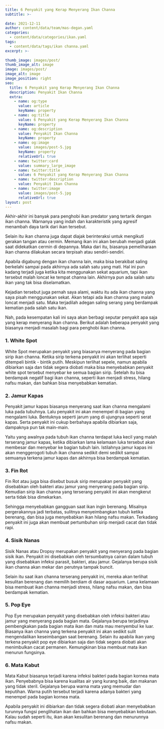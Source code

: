 ```yaml
---
title: 6 Penyakit yang Kerap Menyerang Ikan Channa
subtitle: >-
  
date: 2021-12-11
author: content/data/team/mas-degan.yaml
categories:
  - content/data/categories/ikan.yaml
tags:
  - content/data/tags/ikan channa.yaml
excerpt: >-
  
thumb_image: images/post/
thumb_image_alt: image
image: images/post/
image_alt: image
image_position: right
seo:
  title: 6 Penyakit yang Kerap Menyerang Ikan Channa
  description: Penyakit Ikan Channa
  extra:
    - name: og:type
      value: article
      keyName: property
    - name: og:title
      value: 6 Penyakit yang Kerap Menyerang Ikan Channa
      keyName: property
    - name: og:description
      value: Penyakit Ikan Channa
      keyName: property
    - name: og:image
      value: images/post-5.jpg
      keyName: property
      relativeUrl: true
    - name: twitter:card
      value: summary_large_image
    - name: twitter:title
      value: 6 Penyakit yang Kerap Menyerang Ikan Channa
    - name: twitter:description
      value: Penyakit Ikan Channa
    - name: twitter:image
      value: images/post-5.jpg
      relativeUrl: true
layout: post
---
```


Akhir-akhir ini banyak para penghobi ikan predator yang tertarik dengan ikan channa. Warnanya yang indah dan karakteristik yang agresif menambah daya tarik dari ikan tersebut. 

Selain itu ikan channa juga dapat diajak berinteraksi untuk mengikuti gerakan tangan atau cermin. Memang ikan ini akan berubah menjadi galak saat didekatkan cermin di depannya. Maka dari itu, biasanya pemeliharaan ikan channa dilakukan secara terpisah atau sendiri-sendiri. 

Apabila digabung dengan ikan channa lain, maka bisa berakibat saling berkelahi sampai pada akhirnya ada salah satu yang mati. Hal ini pun kadang terjadi juga ketika kita menggunakan sekat aquarium, tapi ikan tersebut malah loncat ke tempat channa lain. Akhirnya pun ada salah satu ikan yang tak bisa diselamatkan.

Kejadian tersebut juga pernah saya alami, waktu itu ada ikan channa yang saya pisah menggunakan sekat. Akan tetapi ada ikan channa yang malah loncat menjadi satu. Maka terjadilah adegan saling serang yang berdampak kematian pada salah satu ikan.

Nah, pada kesempatan kali ini saya akan berbagi seputar penyakit apa saja yang kerap menyerang ikan channa. Berikut adalah beberapa penyakit yang biasanya menjadi masalah bagi para penghobi ikan channa.

### 1. White Spot
White Spot merupakan penyakit yang biasanya menyerang pada bagian sirip ikan channa. Ketika sirip terkena penyakit ini akan terlihat seperti ditempeli bintik - bintik putih. Meskipun terlihat sepele, namun apabila dibiarkan saja dan tidak segera diobati maka bisa menyebabkan penyakit white spot tersebut menyebar ke semua bagian sirip. Setelah itu bisa berdampak negatif bagi ikan channa, seperti ikan menjadi stress, hilang nafsu makan, dan bahkan bisa menyebabkan kematian. 

### 2. Jamur Kapas
Penyakit jamur kapas biasanya menyerang saat ikan channa mengalami luka pada tubuhnya. Lalu penyakit ini akan menempel di bagian yang mengalami luka. Bentuknya seperti jarum yang di ujungnya seperti serat kapas. Serta penyakit ini cukup berbahaya apabila dibiarkan saja, dampaknya pun tak main-main. 

Yaitu yang awalnya pada tubuh ikan channa terdapat luka kecil yang malah terserang jamur kapas, ketika dibiarkan lama kelamaan luka tersebut akan membesar dan menyebar ke bagian tubuh lain. Istilahnya jamur kapas ini akan menggerogoti tubuh ikan channa sedikit demi sedikit sampai semuanya terkena jamur kapas dan akhirnya bisa berdampak kematian.

### 3. Fin Rot
Fin Rot atau juga bisa disebut busuk sirip merupakan penyakit yang disebabkan oleh bakteri atau jamur yang menyerang pada bagian sirip. Kemudian sirip ikan channa yang terserang penyakit ini akan mengkerut serta tidak bisa dimekarkan. 

Sehingga menyebabkan gangguan saat ikan ingin berenang. Misalnya pergerakannya jadi terbatas, sulitnya menyeimbangkan tubuh ketika berenang, dan bisa juga menyebabkan ikan hilang nafsu makan. Terkadang penyakit ini juga akan membuat pertumbuhan sirip menjadi cacat dan tidak rapi.

### 4. Sisik Nanas
Sisik Nanas atau Dropsy merupakan penyakit yang menyerang pada bagian sisik ikan. Penyakit ini disebabkan oleh tersumbatnya cairan dalam tubuh yang disebabkan infeksi parasit, bakteri, atau jamur. Gejalanya berupa sisik ikan channa akan mekar dan perutnya tampak buncit. 

Selain itu saat ikan channa terserang penyakit ini, mereka akan terlihat kesulitan berenang dan memilih berdiam di dasar aquarium. Lama kelamaan bisa membuat ikan channa menjadi stress, hilang nafsu makan, dan bisa berdampak kematian. 

### 5. Pop Eye
Pop Eye merupakan penyakit yang disebabkan oleh infeksi bakteri atau jamur yang menyerang pada bagian mata. Gejalanya berupa terjadinya pembengkakan pada bagian mata ikan dan mata mau menyembul ke luar. Biasanya ikan channa yang terkena penyakit ini akan sedikit sulit mengendalikan keseimbangan saat berenang. Selain itu apabila ikan yang terkena penyakit pop eye dibiarkan saja dan tidak segera diobati akan menimbulkan cacat permanen. Kemungkinan bisa membuat mata ikan menurun fungsinya.

### 6. Mata Kabut
Mata Kabut biasanya terjadi karena infeksi bakteri pada bagian kornea mata ikan. Penyebabnya bisa karena kualitas air yang kurang baik, dan makanan yang tidak steril. Gejalanya berupa warna mata yang memudar dan keputihan. Warna putih tersebut terjadi karena adanya bakteri yang menempel pada bagian kornea mata. 

Apabila penyakit ini dibiarkan dan tidak segera diobati akan menyebabkan turunnya fungsi penglihatan ikan dan bahkan bisa menyebabkan kebutaan. Kalau sudah seperti itu, ikan akan kesulitan berenang dan menurunnya nafsu makan. 

